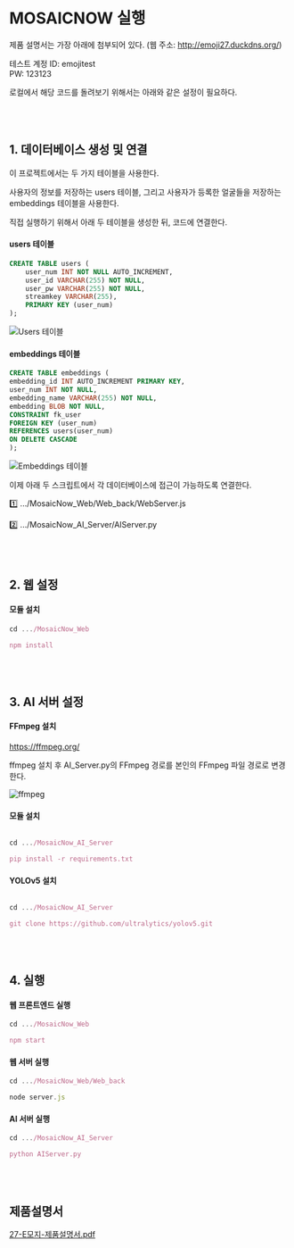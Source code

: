 # MOSAICNOW 실행
제품 설명서는 가장 아래에 첨부되어 있다.
(웹 주소: http://emoji27.duckdns.org/)

테스트 계정
ID: emojitest	
PW: 123123

로컬에서 해당 코드를 돌려보기 위해서는 아래와 같은 설정이 필요하다.


<br><br>


## 1. 데이터베이스 생성 및 연결

이 프로젝트에서는 두 가지 테이블을 사용한다.

사용자의 정보를 저장하는 users 테이블, 그리고 사용자가 등록한 얼굴들을 저장하는 embeddings 테이블을 사용한다.

직접 실행하기 위해서 아래 두 테이블을 생성한 뒤, 코드에 연결한다.

#### users 테이블

```sql
CREATE TABLE users (
    user_num INT NOT NULL AUTO_INCREMENT,
    user_id VARCHAR(255) NOT NULL,
    user_pw VARCHAR(255) NOT NULL,
    streamkey VARCHAR(255),
    PRIMARY KEY (user_num)
);
```
![Users 테이블](https://github.com/EwhaEmoji27/MosaicNow/assets/113421649/3675f168-6004-4da9-8200-2d6cff297d90)

#### embeddings 테이블

```sql
CREATE TABLE embeddings (
embedding_id INT AUTO_INCREMENT PRIMARY KEY,
user_num INT NOT NULL,
embedding_name VARCHAR(255) NOT NULL,
embedding BLOB NOT NULL,
CONSTRAINT fk_user
FOREIGN KEY (user_num)
REFERENCES users(user_num)
ON DELETE CASCADE
); 
```

![Embeddings 테이블](https://github.com/EwhaEmoji27/MosaicNow/assets/113421649/530f3ec5-4eea-44a9-8a8a-2cdaaef7dbd7)


이제 아래 두 스크립트에서 각 데이터베이스에 접근이 가능하도록 연결한다.

1️⃣ .../MosaicNow_Web/Web_back/WebServer.js

2️⃣ .../MosaicNow_AI_Server/AIServer.py





<br><br>
## 2. 웹 설정

#### 모듈 설치

```jsx
cd .../MosaicNow_Web

npm install
```



<br><br>

## 3. AI 서버 설정

#### FFmpeg 설치

https://ffmpeg.org/

ffmpeg 설치 후 AI_Server.py의 FFmpeg 경로를 본인의 FFmpeg 파일 경로로 변경한다.

![ffmpeg](https://github.com/EwhaEmoji27/MosaicNow/assets/113421649/5172e546-3119-4a97-a04a-9f1efeefa108)


#### 모듈 설치

```jsx

cd .../MosaicNow_AI_Server

pip install -r requirements.txt
```

#### YOLOv5 설치
```jsx

cd .../MosaicNow_AI_Server

git clone https://github.com/ultralytics/yolov5.git
```




<br><br>

## 4. 실행

#### 웹 프론트엔드 실행

```jsx
cd .../MosaicNow_Web

npm start
```

#### 웹 서버 실행

```jsx
cd .../MosaicNow_Web/Web_back

node server.js
```

#### AI 서버 실행

```jsx
cd .../MosaicNow_AI_Server

python AIServer.py
```

<br><br>
## 제품설명서
[27-E모지-제품설명서.pdf](https://github.com/user-attachments/files/15912151/27-E.-.-.pdf)
